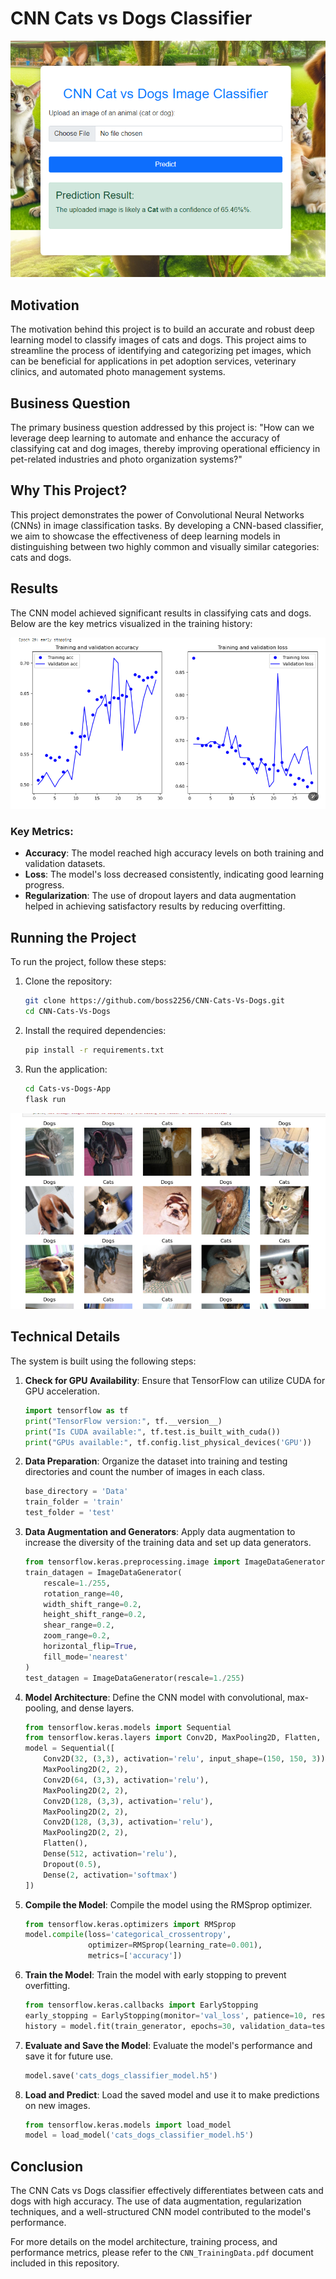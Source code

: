 # CNN Cats vs Dogs Classifier

![App](app.png)

## Motivation
The motivation behind this project is to build an accurate and robust deep learning model to classify images of cats and dogs. This project aims to streamline the process of identifying and categorizing pet images, which can be beneficial for applications in pet adoption services, veterinary clinics, and automated photo management systems.
## Business Question
The primary business question addressed by this project is: "How can we leverage deep learning to automate and enhance the accuracy of classifying cat and dog images, thereby improving operational efficiency in pet-related industries and photo organization systems?"

## Why This Project?
This project demonstrates the power of Convolutional Neural Networks (CNNs) in image classification tasks. By developing a CNN-based classifier, we aim to showcase the effectiveness of deep learning models in distinguishing between two highly common and visually similar categories: cats and dogs.

## Results
The CNN model achieved significant results in classifying cats and dogs. Below are the key metrics visualized in the training history:

![Results](results.png)

### Key Metrics:
- **Accuracy**: The model reached high accuracy levels on both training and validation datasets.
- **Loss**: The model's loss decreased consistently, indicating good learning progress.
- **Regularization**: The use of dropout layers and data augmentation helped in achieving satisfactory results by reducing overfitting.

## Running the Project
To run the project, follow these steps:

1. Clone the repository:
    ```sh
    git clone https://github.com/boss2256/CNN-Cats-Vs-Dogs.git
    cd CNN-Cats-Vs-Dogs
    ```

2. Install the required dependencies:
    ```sh
    pip install -r requirements.txt
    ```

3. Run the application:
    ```sh
    cd Cats-vs-Dogs-App
    flask run
    ```
![Results](images.png)

## Technical Details
The system is built using the following steps:

1. **Check for GPU Availability**: Ensure that TensorFlow can utilize CUDA for GPU acceleration.
    ```python
    import tensorflow as tf
    print("TensorFlow version:", tf.__version__)
    print("Is CUDA available:", tf.test.is_built_with_cuda())
    print("GPUs available:", tf.config.list_physical_devices('GPU'))
    ```

2. **Data Preparation**: Organize the dataset into training and testing directories and count the number of images in each class.
    ```python
    base_directory = 'Data'
    train_folder = 'train'
    test_folder = 'test'
    ```

3. **Data Augmentation and Generators**: Apply data augmentation to increase the diversity of the training data and set up data generators.
    ```python
    from tensorflow.keras.preprocessing.image import ImageDataGenerator
    train_datagen = ImageDataGenerator(
        rescale=1./255,
        rotation_range=40,
        width_shift_range=0.2,
        height_shift_range=0.2,
        shear_range=0.2,
        zoom_range=0.2,
        horizontal_flip=True,
        fill_mode='nearest'
    )
    test_datagen = ImageDataGenerator(rescale=1./255)
    ```

4. **Model Architecture**: Define the CNN model with convolutional, max-pooling, and dense layers.
    ```python
    from tensorflow.keras.models import Sequential
    from tensorflow.keras.layers import Conv2D, MaxPooling2D, Flatten, Dense, Dropout
    model = Sequential([
        Conv2D(32, (3,3), activation='relu', input_shape=(150, 150, 3)),
        MaxPooling2D(2, 2),
        Conv2D(64, (3,3), activation='relu'),
        MaxPooling2D(2, 2),
        Conv2D(128, (3,3), activation='relu'),
        MaxPooling2D(2, 2),
        Conv2D(128, (3,3), activation='relu'),
        MaxPooling2D(2, 2),
        Flatten(),
        Dense(512, activation='relu'),
        Dropout(0.5),
        Dense(2, activation='softmax')
    ])
    ```

5. **Compile the Model**: Compile the model using the RMSprop optimizer.
    ```python
    from tensorflow.keras.optimizers import RMSprop
    model.compile(loss='categorical_crossentropy',
                  optimizer=RMSprop(learning_rate=0.001),
                  metrics=['accuracy'])
    ```

6. **Train the Model**: Train the model with early stopping to prevent overfitting.
    ```python
    from tensorflow.keras.callbacks import EarlyStopping
    early_stopping = EarlyStopping(monitor='val_loss', patience=10, restore_best_weights=True)
    history = model.fit(train_generator, epochs=30, validation_data=test_generator, callbacks=[early_stopping])
    ```

7. **Evaluate and Save the Model**: Evaluate the model's performance and save it for future use.
    ```python
    model.save('cats_dogs_classifier_model.h5')
    ```

8. **Load and Predict**: Load the saved model and use it to make predictions on new images.
    ```python
    from tensorflow.keras.models import load_model
    model = load_model('cats_dogs_classifier_model.h5')
    ```

## Conclusion
The CNN Cats vs Dogs classifier effectively differentiates between cats and dogs with high accuracy. The use of data augmentation, regularization techniques, and a well-structured CNN model contributed to the model's performance.

For more details on the model architecture, training process, and performance metrics, please refer to the `CNN_TrainingData.pdf` document included in this repository.
